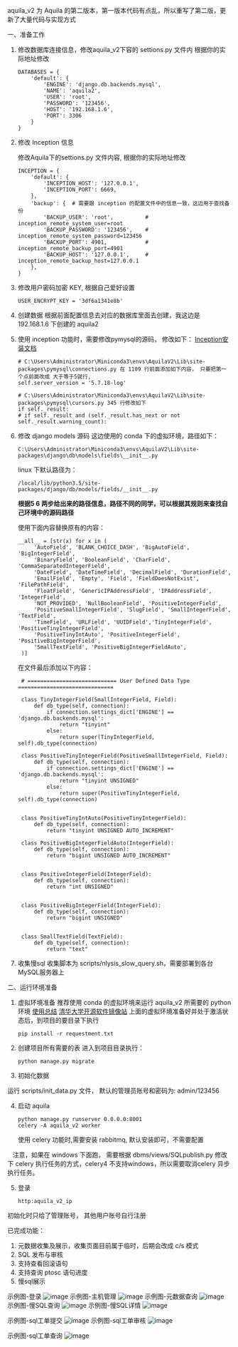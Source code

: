 aquila_v2 为 Aquila 的第二版本，第一版本代码有点乱，所以重写了第二版，更新了大量代码与实现方式


 一、准备工作

1. 修改数据库连接信息，修改aquila_v2下容的 settions.py 文件内
    根据你的实际地址修改
    ```
    DATABASES = {
        'default': {
            'ENGINE': 'django.db.backends.mysql',
            'NAME': 'aquila2',
            'USER': 'root',
            'PASSWORD': '123456',
            'HOST': '192.168.1.6',
            'PORT': 3306
        }
    }
    ```

2. 修改 Inception 信息

    修改Aquila下的settions.py 文件内容, 根据你的实际地址修改

    ```
    INCEPTION = {
        'default': {
            'INCEPTION_HOST': '127.0.0.1',
            'INCEPTION_PORT': 6669,
        },
        'backup': {  # 需要跟 inception 的配置文件中的信息一致，这边用于查找备份
            'BACKUP_USER': 'root',          # inception_remote_system_user=root
            'BACKUP_PASSWORD': '123456',    # inception_remote_system_password=123456
            'BACKUP_PORT': 4901,            # inception_remote_backup_port=4901
            'BACKUP_HOST': '127.0.0.1',     # inception_remote_backup_host=127.0.0.1
        },
    }
    ```

3. 修改用户密码加密 KEY, 根据自己爱好设置
    ```
    USER_ENCRYPT_KEY = '3df6a1341e8b'
    ```

4. 创建数据
    根据前面配置信息去对应的数据库里面去创建，我这边是 192.168.1.6 下创建的 aquila2

5. 使用 inception 功能时，需要修改pymysql的源码， 修改如下：
    [Inception安装文档](http://bac10bd3.wiz03.com/share/s/2WMgLj32GQP92KUCZP2YLIKi0BXq6M3N6QBP2ChQ7O0CHqdo)

    ```
    # C:\Users\Administrator\Miniconda3\envs\AquilaV2\Lib\site-packages\pymysql\connections.py 在 1109 行前面添加如下内容， 只要把第一个点前面改成 大于等于5就行,
    self.server_version = '5.7.18-log'

    # C:\Users\Administrator\Miniconda3\envs\AquilaV2\Lib\site-packages\pymysql\cursors.py 345 行修改如下
    if self._result:
    # if self._result and (self._result.has_next or not self._result.warning_count):
    ```

6. 修改 django models 源码
   这边使用的 conda 下的虚拟环境，路径如下：
   ```
   C:\Users\Administrator\Miniconda3\envs\AquilaV2\Lib\site-packages\django\db\models\fields\__init__.py
   ```
   linux 下默认路径为：
   ```
   /local/lib/python3.5/site-packages/django/db/models/fields/__init__.py
   ```

   __根据5 6 两步给出来的路径信息，路径不同的同学，可以根据其规则来查找自己环境中的源码路径__


   使用下面内容替换原有的内容：
   ```
   __all__ = [str(x) for x in (
        'AutoField', 'BLANK_CHOICE_DASH', 'BigAutoField', 'BigIntegerField',
        'BinaryField', 'BooleanField', 'CharField', 'CommaSeparatedIntegerField',
        'DateField', 'DateTimeField', 'DecimalField', 'DurationField',
        'EmailField', 'Empty', 'Field', 'FieldDoesNotExist', 'FilePathField',
        'FloatField', 'GenericIPAddressField', 'IPAddressField', 'IntegerField',
        'NOT_PROVIDED', 'NullBooleanField', 'PositiveIntegerField',
        'PositiveSmallIntegerField', 'SlugField', 'SmallIntegerField', 'TextField',
        'TimeField', 'URLField', 'UUIDField','TinyIntegerField', 'PositiveTinyIntegerField',
        'PositiveTinyIntAuto', 'PositiveIntegerField', 'PositiveBigIntegerField',
        'SmallTextField', 'PositiveBigIntegerFieldAuto',
    )]
   ```
   在文件最后添加以下内容：
   ```
    # ============================ User Defined Data Type ==============================

    class TinyIntegerField(SmallIntegerField, Field):
        def db_type(self, connection):
            if connection.settings_dict['ENGINE'] == 'django.db.backends.mysql':
                return "tinyint"
            else:
                return super(TinyIntegerField, self).db_type(connection)

    class PositiveTinyIntegerField(PositiveSmallIntegerField, Field):
        def db_type(self, connection):
            if connection.settings_dict['ENGINE'] == 'django.db.backends.mysql':
                return "tinyint UNSIGNED"
            else:
                return super(PositiveTinyIntegerField, self).db_type(connection)


    class PositiveTinyIntAuto(PositiveTinyIntegerField):
        def db_type(self, connection):
            return "tinyint UNSIGNED AUTO_INCREMENT"

    class PositiveBigIntegerFieldAuto(IntegerField):
        def db_type(self, connection):
            return "bigint UNSIGNED AUTO_INCREMENT"


    class PositiveIntegerField(IntegerField):
        def db_type(self, connection):
            return "int UNSIGNED"


    class PositiveBigIntegerField(IntegerField):
        def db_type(self, connection):
            return "bigint UNSIGNED"


    class SmallTextField(TextField):
        def db_type(self, connection):
            return "text"
   ```

7. 收集慢sql
    收集脚本为 scripts/nlysis_slow_query.sh，需要部署到各台MySQL服务器上


二、运行环境准备
1. 虚拟环境准备
推荐使用 conda 的虚拟环境来运行 aquila_v2 所需要的 python 环境
[使用总结](http://python.jobbole.com/86236/)
[清华大学开源软件镜像站](https://mirror.tuna.tsinghua.edu.cn/help/anaconda/)
上面的虚拟环境准备好并处于激活状态后，到项目的要目录下执行
    ```
    pip install -r requestment.txt
    ```

2. 创建项目所有需要的表
进入到项目目录执行：
    ```
    python manage.py migrate
    ```
3. 初始化数据

运行 scripts/init_data.py 文件， 默认的管理员账号和密码为: admin/123456

4. 启动 aquila
    ```
    python manage.py runserver 0.0.0.0:8001
    celery -A aquila_v2 worker
    ```
    使用 celery 功能时,需要安装 rabbitmq, 默认安装即可，不需要配置
    
    注意，如果在 windows 下面跑， 需要根据 dbms/views/SQLpublish.py 修改下 celery 执行任务的方式，celery4 不支持windows，所以需要取消celery 异步执行任务。

5. 登录
   ```
   http:aquila_v2_ip
   ```

初始化时只给了管理账号， 其他用户账号自行注册

已完成功能：
1. 元数据收集及展示，收集页面目前属于临时，后期会改成 c/s 模式
2. SQL 发布与审核
3. 支持查看回滚语句
4. 支持查询 ptosc 语句进度
5. 慢sql展示

示例图-登录
![image](https://github.com/thinkdb/aquila_v2/blob/master/aquila_imgs/login.png)
示例图-主机管理
![image](https://github.com/thinkdb/aquila_v2/blob/master/aquila_imgs/host_manage.png)
示例图-元数据查询
![image](https://github.com/thinkdb/aquila_v2/blob/master/aquila_imgs/metadata_query.png)
示例图-慢SQL查询
![image](https://github.com/thinkdb/aquila_v2/blob/master/aquila_imgs/slow_query.png)
示例图-慢SQL详情
![image](https://github.com/thinkdb/aquila_v2/blob/master/aquila_imgs/slow_query_detail.png)

示例图-sql工单提交
![image](https://github.com/thinkdb/aquila_v2/blob/master/aquila_imgs/sql_commit.png)
示例图-sql工单审核
![image](https://github.com/thinkdb/aquila_v2/blob/master/aquila_imgs/sql_audit.png)

示例图-sql工单查询
![image](https://github.com/thinkdb/aquila_v2/blob/master/aquila_imgs/work_query.png)
